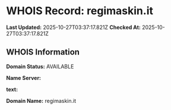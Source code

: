 # WHOIS Record: regimaskin.it

**Last Updated:** 2025-10-27T03:37:17.821Z
**Checked At:** 2025-10-27T03:37:17.821Z

## WHOIS Information

**Domain Status:** AVAILABLE

**Name Server:** 

**text:** 

**Domain Name:** regimaskin.it

